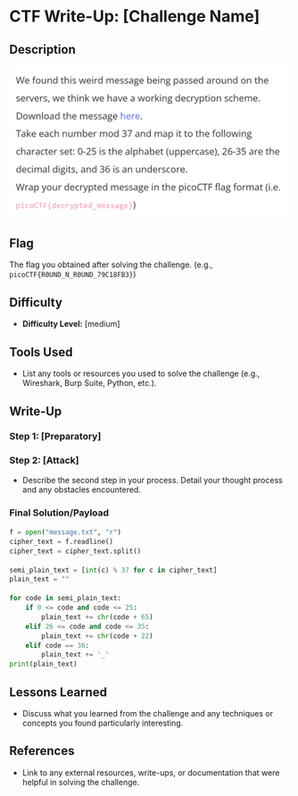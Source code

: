 # CTF Write-Up: [Challenge Name]

## Description
![alt text](images/image.png)
## Flag
The flag you obtained after solving the challenge. (e.g., `picoCTF{R0UND_N_R0UND_79C18FB3}`)

## Difficulty
- **Difficulty Level:** [medium]

## Tools Used
- List any tools or resources you used to solve the challenge (e.g., Wireshark, Burp Suite, Python, etc.).

## Write-Up

### Step 1: [Preparatory]


### Step 2: [Attack]
- Describe the second step in your process. Detail your thought process and any obstacles encountered.


### Final Solution/Payload
```python
f = open("message.txt", "r")
cipher_text = f.readline()
cipher_text = cipher_text.split()

semi_plain_text = [int(c) % 37 for c in cipher_text]
plain_text = ""

for code in semi_plain_text:
    if 0 <= code and code <= 25:
        plain_text += chr(code + 65)
    elif 26 <= code and code <= 35:
        plain_text += chr(code + 22)
    elif code == 36:
        plain_text += '_'
print(plain_text)
```
## Lessons Learned
- Discuss what you learned from the challenge and any techniques or concepts you found particularly interesting.

## References
- Link to any external resources, write-ups, or documentation that were helpful in solving the challenge.

